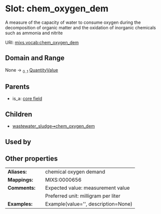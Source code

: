 
# Slot: chem_oxygen_dem


A measure of the capacity of water to consume oxygen during the decomposition of organic matter and the oxidation of inorganic chemicals such as ammonia and nitrite

URI: [mixs.vocab:chem_oxygen_dem](https://w3id.org/mixs/vocab/chem_oxygen_dem)


## Domain and Range

None &#8594;  <sub>0..1</sub> [QuantityValue](QuantityValue.md)

## Parents

 *  is_a: [core field](core_field.md)

## Children

 *  [wastewater_sludge➞chem_oxygen_dem](wastewater_sludge_chem_oxygen_dem.md)

## Used by


## Other properties

|  |  |  |
| --- | --- | --- |
| **Aliases:** | | chemical oxygen demand |
| **Mappings:** | | MIXS:0000656 |
| **Comments:** | | Expected value: measurement value |
|  | | Preferred unit: milligram per liter |
| **Examples:** | | Example(value='', description=None) |

